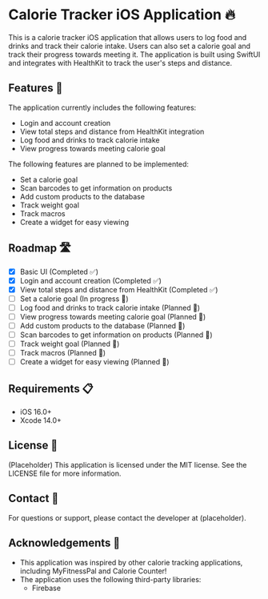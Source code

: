 # Calorie Tracker iOS Application 🔥

This is a calorie tracker iOS application that allows users to log food and drinks and track their calorie intake. Users can also set a calorie goal and track their progress towards meeting it. The application is built using SwiftUI and integrates with HealthKit to track the user's steps and distance.

## Features 🚀

The application currently includes the following features:

* Login and account creation
* View total steps and distance from HealthKit integration
* Log food and drinks to track calorie intake
* View progress towards meeting calorie goal

The following features are planned to be implemented:

* Set a calorie goal
* Scan barcodes to get information on products
* Add custom products to the database
* Track weight goal
* Track macros
* Create a widget for easy viewing

## Roadmap 🛣️

- [x] Basic UI (Completed ✅)
- [x] Login and account creation (Completed ✅)
- [x] View total steps and distance from HealthKit (Completed ✅)
- [ ] Set a calorie goal (In progress 🚧)
- [ ] Log food and drinks to track calorie intake (Planned 📅)
- [ ] View progress towards meeting calorie goal (Planned 📅)
- [ ] Add custom products to the database (Planned 📅)
- [ ] Scan barcodes to get information on products (Planned 📅)
- [ ] Track weight goal (Planned 📅)
- [ ] Track macros (Planned 📅)
- [ ] Create a widget for easy viewing (Planned 📅)

## Requirements 📋

* iOS 16.0+
* Xcode 14.0+

## License 📝

(Placeholder) This application is licensed under the MIT license. See the LICENSE file for more information.

## Contact 📧

For questions or support, please contact the developer at (placeholder).

## Acknowledgements 🎉

* This application was inspired by other calorie tracking applications, including MyFitnessPal and Calorie Counter!
* The application uses the following third-party libraries:
  * Firebase
